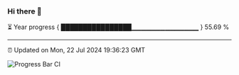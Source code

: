 ### Hi there 👋

⏳ Year progress { ████████████████▁▁▁▁▁▁▁▁▁▁▁▁▁▁ } 55.69 %

---

⏰ Updated on Mon, 22 Jul 2024 19:36:23 GMT

![Progress Bar CI](https://github.com/IshwaranRudhara/GIT-ACTION/workflows/Progress%20Bar%20CI/badge.svg)
